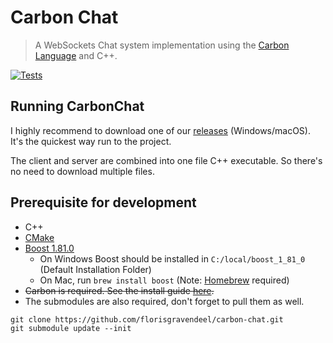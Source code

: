 # Carbon Chat
> A WebSockets Chat system implementation using the [Carbon Language](https://github.com/carbon-language/carbon-lang) and C++.

[![Tests](https://github.com/florisgravendeel/carbon-chat/actions/workflows/tests.yml/badge.svg)](https://github.com/florisgravendeel/carbon-chat/actions/workflows/tests.yml)


## Running CarbonChat
I highly recommend to download one of our [releases](https://github.com/florisgravendeel/carbon-chat/releases) (Windows/macOS). It's the quickest way run to the project.

The client and server are combined into one file C++ executable. So there's no need to download multiple files. 

## Prerequisite for development
- C++
- [CMake](https://cmake.org/download/)
- [Boost 1.81.0](https://www.boost.org/users/download/)
    - On Windows Boost should be installed in `C:/local/boost_1_81_0` (Default Installation Folder)
    - On Mac, run `brew install boost` (Note: [Homebrew](https://brew.sh) required)
-  <del>Carbon is required. See the install guide [here](https://github.com/carbon-language/carbon-lang#getting-started).
- The submodules are also required, don't forget to pull them as well.
```
git clone https://github.com/florisgravendeel/carbon-chat.git
git submodule update --init
```

